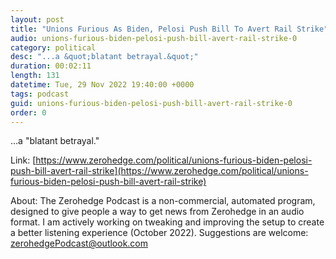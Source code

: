 ```yaml
---
layout: post
title: "Unions Furious As Biden, Pelosi Push Bill To Avert Rail Strike"
audio: unions-furious-biden-pelosi-push-bill-avert-rail-strike-0
category: political
desc: "...a &quot;blatant betrayal.&quot;"
duration: 00:02:11
length: 131
datetime: Tue, 29 Nov 2022 19:40:00 +0000
tags: podcast
guid: unions-furious-biden-pelosi-push-bill-avert-rail-strike-0
order: 0
---
```

...a &quot;blatant betrayal.&quot;

Link: [https://www.zerohedge.com/political/unions-furious-biden-pelosi-push-bill-avert-rail-strike](https://www.zerohedge.com/political/unions-furious-biden-pelosi-push-bill-avert-rail-strike)

About: The Zerohedge Podcast is a non-commercial, automated program, designed to give people a way to get news from Zerohedge in an audio format.  I am actively working on tweaking and improving the setup to create a better listening experience (October 2022).  Suggestions are welcome: [zerohedgePodcast@outlook.com](mailto:zerohedgePodcast@outlook.com)